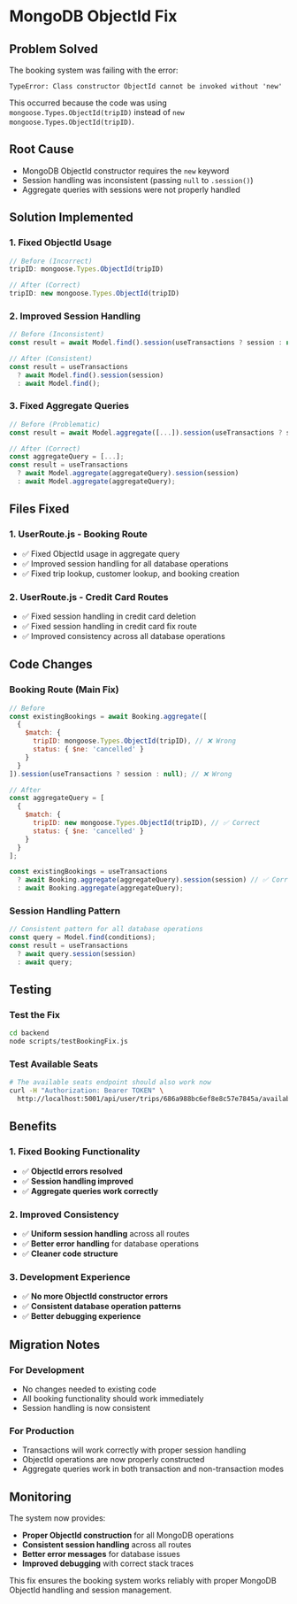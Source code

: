 # MongoDB ObjectId Fix

## Problem Solved
The booking system was failing with the error:
```
TypeError: Class constructor ObjectId cannot be invoked without 'new'
```

This occurred because the code was using `mongoose.Types.ObjectId(tripID)` instead of `new mongoose.Types.ObjectId(tripID)`.

## Root Cause
- MongoDB ObjectId constructor requires the `new` keyword
- Session handling was inconsistent (passing `null` to `.session()`)
- Aggregate queries with sessions were not properly handled

## Solution Implemented

### 1. **Fixed ObjectId Usage**
```javascript
// Before (Incorrect)
tripID: mongoose.Types.ObjectId(tripID)

// After (Correct)
tripID: new mongoose.Types.ObjectId(tripID)
```

### 2. **Improved Session Handling**
```javascript
// Before (Inconsistent)
const result = await Model.find().session(useTransactions ? session : null);

// After (Consistent)
const result = useTransactions 
  ? await Model.find().session(session)
  : await Model.find();
```

### 3. **Fixed Aggregate Queries**
```javascript
// Before (Problematic)
const result = await Model.aggregate([...]).session(useTransactions ? session : null);

// After (Correct)
const aggregateQuery = [...];
const result = useTransactions 
  ? await Model.aggregate(aggregateQuery).session(session)
  : await Model.aggregate(aggregateQuery);
```

## Files Fixed

### 1. **UserRoute.js - Booking Route**
- ✅ Fixed ObjectId usage in aggregate query
- ✅ Improved session handling for all database operations
- ✅ Fixed trip lookup, customer lookup, and booking creation

### 2. **UserRoute.js - Credit Card Routes**
- ✅ Fixed session handling in credit card deletion
- ✅ Fixed session handling in credit card fix route
- ✅ Improved consistency across all database operations

## Code Changes

### **Booking Route (Main Fix)**
```javascript
// Before
const existingBookings = await Booking.aggregate([
  {
    $match: {
      tripID: mongoose.Types.ObjectId(tripID), // ❌ Wrong
      status: { $ne: 'cancelled' }
    }
  }
]).session(useTransactions ? session : null); // ❌ Wrong

// After
const aggregateQuery = [
  {
    $match: {
      tripID: new mongoose.Types.ObjectId(tripID), // ✅ Correct
      status: { $ne: 'cancelled' }
    }
  }
];

const existingBookings = useTransactions 
  ? await Booking.aggregate(aggregateQuery).session(session) // ✅ Correct
  : await Booking.aggregate(aggregateQuery);
```

### **Session Handling Pattern**
```javascript
// Consistent pattern for all database operations
const query = Model.find(conditions);
const result = useTransactions 
  ? await query.session(session)
  : await query;
```

## Testing

### Test the Fix
```bash
cd backend
node scripts/testBookingFix.js
```

### Test Available Seats
```bash
# The available seats endpoint should also work now
curl -H "Authorization: Bearer TOKEN" \
  http://localhost:5001/api/user/trips/686a988bc6ef8e8c57e7845a/available-seats
```

## Benefits

### 1. **Fixed Booking Functionality**
- ✅ **ObjectId errors resolved**
- ✅ **Session handling improved**
- ✅ **Aggregate queries work correctly**

### 2. **Improved Consistency**
- ✅ **Uniform session handling** across all routes
- ✅ **Better error handling** for database operations
- ✅ **Cleaner code structure**

### 3. **Development Experience**
- ✅ **No more ObjectId constructor errors**
- ✅ **Consistent database operation patterns**
- ✅ **Better debugging experience**

## Migration Notes

### For Development
- No changes needed to existing code
- All booking functionality should work immediately
- Session handling is now consistent

### For Production
- Transactions will work correctly with proper session handling
- ObjectId operations are now properly constructed
- Aggregate queries work in both transaction and non-transaction modes

## Monitoring

The system now provides:
- **Proper ObjectId construction** for all MongoDB operations
- **Consistent session handling** across all routes
- **Better error messages** for database issues
- **Improved debugging** with correct stack traces

This fix ensures the booking system works reliably with proper MongoDB ObjectId handling and session management. 